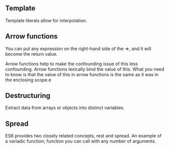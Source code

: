 ## Template
Template literals allow for interpolation.

## Arrow functions
You can put any expression on the right-hand side of the =>, and it will become the return value. 

Arrow functions help to make the confounding issue of this less confounding. Arrow functions lexically bind the value of this. What you need to know is that the value of this in arrow functions is the same as it was in the enclosing scope.e

## Destructuring
Extract data from arrays or objects into distinct variables.

## Spread
ES6 provides two closely related concepts, rest and spread.
An example of a variadic function; function you can call with any number of arguments.